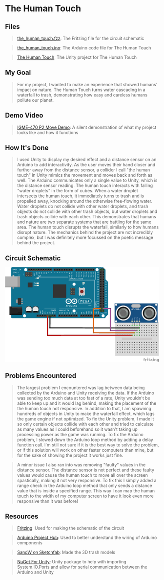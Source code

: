 # The Human Touch

## Files
> [the_human_touch.fzz](https://github.com/qusr08/IGME-470/blob/main/Move/the_human_touch.fzz): The Fritzing file for the circuit schematic

> [the_human_touch.ino](https://github.com/qusr08/IGME-470/blob/main/Move/the_human_touch.ino): The Arduino code file for The Human Touch

> [The Human Touch](https://github.com/qusr08/IGME-470/tree/main/Move/The%20Human%20Touch): The Unity project for The Human Touch

## My Goal
> For my project, I wanted to make an experience that showed humans' impact on nature. The Human Touch turns water cascading in a waterfall to trash, demonstrating how easy and careless humans pollute our planet.

## Demo Video
> [IGME-470 P2 Move Demo](https://www.youtube.com/watch?v=-AzXC9cF9yw): A silent demonstration of what my project looks like and how it functions

## How It's Done
> I used Unity to display my desired effect and a distance sensor on an Arduino to add interactivity. As the user moves their hand closer and further away from the distance sensor, a collider I call "the human touch" in Unity mimics the movement and moves back and forth as well. The Arduino communicates only a single value to Unity, which is the distance sensor reading. The human touch interacts with falling "water droplets" in the form of cubes. When a water droplet intersects the human touch, it immediately turns to trash and is propelled away, knocking around the otherwise free-flowing water. Water droplets do not collide with other water droplets, and trash objects do not collide with other trash objects, but water droplets and trash objects collide with each other. This demonstrates that humans and nature are two separate systems that are battling for the same area. The human touch disrupts the waterfall, similarly to how humans disrupt nature. The mechanics behind the project are not incredibly complex, but I was definitely more focussed on the poetic message behind the project.

## Circuit Schematic
![Circuit Schematic](the_human_touch_bb.png)

## Problems Encountered
> The largest problem I encountered was lag between data being collected by the Arduino and Unity receiving the data. If the Arduino was sending too much data at too fast of a rate, Unity wouldn't be able to keep up and it would lag behind, making the placement of the the human touch not responsive. In addition to that, I am spawning hundreds of objects in Unity to make the waterfall effect, which lags the game engine if not optimized. To fix the Unity problem, I made it so only certain objects collide with each other and tried to calculate as many values as I could beforehand so it wasn't taking up processing power as the game was running. To fix the Arduino problem, I slowed down the Arduino loop method by adding a delay function call. I'm still not sure if it is the best way to solve the problem, or if this solution will work on other faster computers than mine, but for the sake of showing the project it works just fine.

> A minor issue I also ran into was removing "faulty" values in the distance sensor. The distance sensor is not perfect and these faulty values would cause the human touch to move all over the screen spastically, making it not very responsive. To fix this I simply added a range check in the Arduino loop method that only sends a distance value that is inside a specified range. This way I can map the human touch to the width of my computer screen to have it look even more responsive than it was before!

## Resources
> [Fritzing](https://fritzing.org/): Used for making the schematic of the circuit

> [Arduino Project Hub](https://create.arduino.cc/projecthub): Used to better understand the wiring of Arduino components

> [SandW on Sketchfab](https://sketchfab.com/SandW): Made the 3D trash models

> [NuGet For Unity](https://github.com/GlitchEnzo/NuGetForUnity): Unity package to help with importing System.IO.Ports and allow for serial communication between the Arduino and Unity
